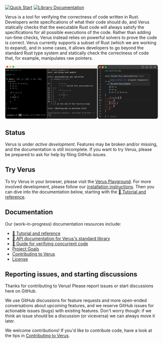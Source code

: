 [![Quick Start](https://img.shields.io/badge/tutorial-quick%20start-informational)](https://verus-lang.github.io/verus/guide/getting_started.html) [![Library Documentation](https://img.shields.io/badge/docs-vstd-informational)](https://verus-lang.github.io/verus/verusdoc/vstd/)

Verus is a tool for verifying the correctness of code written in Rust.
Developers write specifications of what their code should do,
and Verus statically checks that the executable Rust code will always 
satisfy the specifications for all possible executions of the code.
Rather than adding run-time checks, Verus instead relies on powerful solvers to
prove the code is correct.  Verus currently supports a subset of Rust (which we
are working to expand), and in some cases, it allows developers to go beyond
the standard Rust type system and statically check the correctness of code
that, for example, manipulates raw pointers.  

![VS Code Demo](source/docs/verus-demo.png)

## Status

Verus is under *active development*. Features may be broken and/or missing, and
the documentation is still incomplete. If you want to try Verus, please be
prepared to ask for help by filing GitHub issues.

## Try Verus

To try Verus in your browser, please visit the [Verus Playground](https://play.verus-lang.org/).
For more involved development, please follow our [installation instructions](INSTALL.md).
Then you can dive into the documentation below, starting
with the [📖 Tutorial and reference](https://verus-lang.github.io/verus/guide/).

## Documentation
Our (work-in-progress) documentation resources include:
 * [📖 Tutorial and reference](https://verus-lang.github.io/verus/guide/)
 * [📖 API documentation for Verus's standard library](https://verus-lang.github.io/verus/verusdoc/vstd/)
 * [📖 Guide for verifying concurrent code](https://verus-lang.github.io/verus/state_machines/)
 * [Project Goals](../../wiki/Goals)
 * [Contributing to Verus](CONTRIBUTING.md)
 * [License](LICENSE)

## Reporting issues, and starting discussions

Thanks for contributing to Verus! Please report issues or start discussions here on GitHub.

We use GitHub discussions for feature requests and more open-ended conversations about
upcoming features, and we reserve GitHub issues for actionable issues (bugs) with
existing features. Don't worry though: if we think an issue should be a discussion (or
viceversa) we can always move it later.

We welcome contributions! If you'd like to contribute code, have a look at the tips in
[Contributing to Verus](CONTRIBUTING.md).
